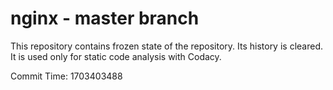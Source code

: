 # nginx - master branch

This repository contains frozen state of the repository.
Its history is cleared. It is used only for static code
analysis with Codacy.

Commit Time: 1703403488